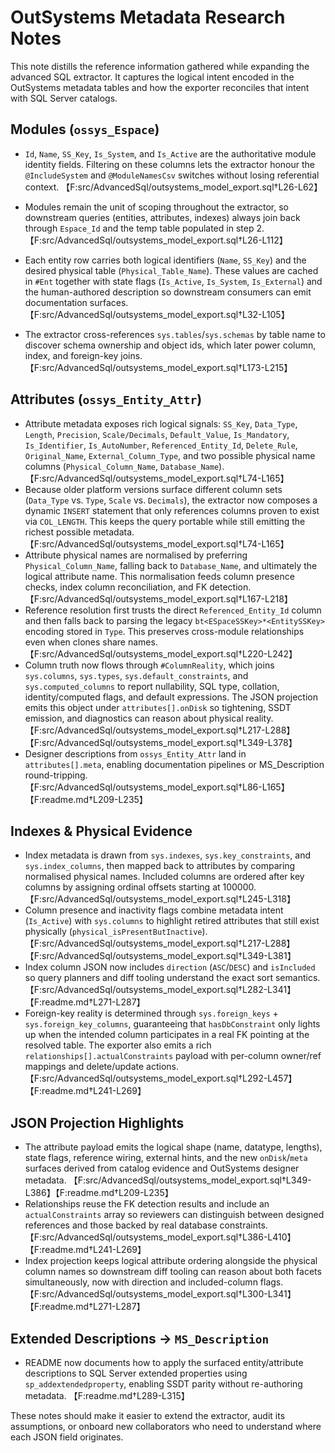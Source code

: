 # OutSystems Metadata Research Notes

This note distills the reference information gathered while expanding the advanced SQL extractor. It captures the logical intent encoded in the OutSystems metadata tables and how the exporter reconciles that intent with SQL Server catalogs.

## Modules (`ossys_Espace`)
- `Id`, `Name`, `SS_Key`, `Is_System`, and `Is_Active` are the authoritative module identity fields. Filtering on these columns lets the extractor honour the `@IncludeSystem` and `@ModuleNamesCsv` switches without losing referential context. 【F:src/AdvancedSql/outsystems_model_export.sql†L26-L62】
- Modules remain the unit of scoping throughout the extractor, so downstream queries (entities, attributes, indexes) always join back through `Espace_Id` and the temp table populated in step 2. 【F:src/AdvancedSql/outsystems_model_export.sql†L26-L112】

- Each entity row carries both logical identifiers (`Name`, `SS_Key`) and the desired physical table (`Physical_Table_Name`). These values are cached in `#Ent` together with state flags (`Is_Active`, `Is_System`, `Is_External`) and the human-authored description so downstream consumers can emit documentation surfaces. 【F:src/AdvancedSql/outsystems_model_export.sql†L32-L105】
- The extractor cross-references `sys.tables`/`sys.schemas` by table name to discover schema ownership and object ids, which later power column, index, and foreign-key joins. 【F:src/AdvancedSql/outsystems_model_export.sql†L173-L215】

## Attributes (`ossys_Entity_Attr`)
- Attribute metadata exposes rich logical signals: `SS_Key`, `Data_Type`, `Length`, `Precision`, `Scale/Decimals`, `Default_Value`, `Is_Mandatory`, `Is_Identifier`, `Is_AutoNumber`, `Referenced_Entity_Id`, `Delete_Rule`, `Original_Name`, `External_Column_Type`, and two possible physical name columns (`Physical_Column_Name`, `Database_Name`). 【F:src/AdvancedSql/outsystems_model_export.sql†L74-L165】
- Because older platform versions surface different column sets (`Data_Type` vs. `Type`, `Scale` vs. `Decimals`), the extractor now composes a dynamic `INSERT` statement that only references columns proven to exist via `COL_LENGTH`. This keeps the query portable while still emitting the richest possible metadata. 【F:src/AdvancedSql/outsystems_model_export.sql†L74-L165】
- Attribute physical names are normalised by preferring `Physical_Column_Name`, falling back to `Database_Name`, and ultimately the logical attribute name. This normalisation feeds column presence checks, index column reconciliation, and FK detection. 【F:src/AdvancedSql/outsystems_model_export.sql†L167-L218】
- Reference resolution first trusts the direct `Referenced_Entity_Id` column and then falls back to parsing the legacy `bt<ESpaceSSKey>*<EntitySSKey>` encoding stored in `Type`. This preserves cross-module relationships even when clones share names. 【F:src/AdvancedSql/outsystems_model_export.sql†L220-L242】
- Column truth now flows through `#ColumnReality`, which joins `sys.columns`, `sys.types`, `sys.default_constraints`, and `sys.computed_columns` to report nullability, SQL type, collation, identity/computed flags, and default expressions. The JSON projection emits this object under `attributes[].onDisk` so tightening, SSDT emission, and diagnostics can reason about physical reality. 【F:src/AdvancedSql/outsystems_model_export.sql†L217-L288】【F:src/AdvancedSql/outsystems_model_export.sql†L349-L378】
- Designer descriptions from `ossys_Entity_Attr` land in `attributes[].meta`, enabling documentation pipelines or MS_Description round-tripping. 【F:src/AdvancedSql/outsystems_model_export.sql†L86-L165】【F:readme.md†L209-L235】

## Indexes & Physical Evidence
- Index metadata is drawn from `sys.indexes`, `sys.key_constraints`, and `sys.index_columns`, then mapped back to attributes by comparing normalised physical names. Included columns are ordered after key columns by assigning ordinal offsets starting at 100000. 【F:src/AdvancedSql/outsystems_model_export.sql†L245-L318】
- Column presence and inactivity flags combine metadata intent (`Is_Active`) with `sys.columns` to highlight retired attributes that still exist physically (`physical_isPresentButInactive`). 【F:src/AdvancedSql/outsystems_model_export.sql†L217-L288】【F:src/AdvancedSql/outsystems_model_export.sql†L349-L381】
- Index column JSON now includes `direction` (`ASC`/`DESC`) and `isIncluded` so query planners and diff tooling understand the exact sort semantics. 【F:src/AdvancedSql/outsystems_model_export.sql†L282-L341】【F:readme.md†L271-L287】
- Foreign-key reality is determined through `sys.foreign_keys` + `sys.foreign_key_columns`, guaranteeing that `hasDbConstraint` only lights up when the intended column participates in a real FK pointing at the resolved table. The exporter also emits a rich `relationships[].actualConstraints` payload with per-column owner/ref mappings and delete/update actions. 【F:src/AdvancedSql/outsystems_model_export.sql†L292-L457】【F:readme.md†L241-L269】

## JSON Projection Highlights
- The attribute payload emits the logical shape (name, datatype, lengths), state flags, reference wiring, external hints, and the new `onDisk`/`meta` surfaces derived from catalog evidence and OutSystems designer metadata. 【F:src/AdvancedSql/outsystems_model_export.sql†L349-L386】【F:readme.md†L209-L235】
- Relationships reuse the FK detection results and include an `actualConstraints` array so reviewers can distinguish between designed references and those backed by real database constraints. 【F:src/AdvancedSql/outsystems_model_export.sql†L386-L410】【F:readme.md†L241-L269】
- Index projection keeps logical attribute ordering alongside the physical column names so downstream diff tooling can reason about both facets simultaneously, now with direction and included-column flags. 【F:src/AdvancedSql/outsystems_model_export.sql†L300-L341】【F:readme.md†L271-L287】

## Extended Descriptions → `MS_Description`
- README now documents how to apply the surfaced entity/attribute descriptions to SQL Server extended properties using `sp_addextendedproperty`, enabling SSDT parity without re-authoring metadata. 【F:readme.md†L289-L315】

These notes should make it easier to extend the extractor, audit its assumptions, or onboard new collaborators who need to understand where each JSON field originates.
